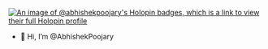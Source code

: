 [![An image of @abhishekpoojary's Holopin badges, which is a link to view their full Holopin profile](https://holopin.me/abhishekpoojary)](https://holopin.io/@abhishekpoojary)



- 👋 Hi, I’m @AbhishekPoojary


<!---
AbhishekPoojary/AbhishekPoojary is a ✨ special ✨ repository because its `README.md` (this file) appears on your GitHub profile.
You can click the Preview link to take a look at your changes.
--->
